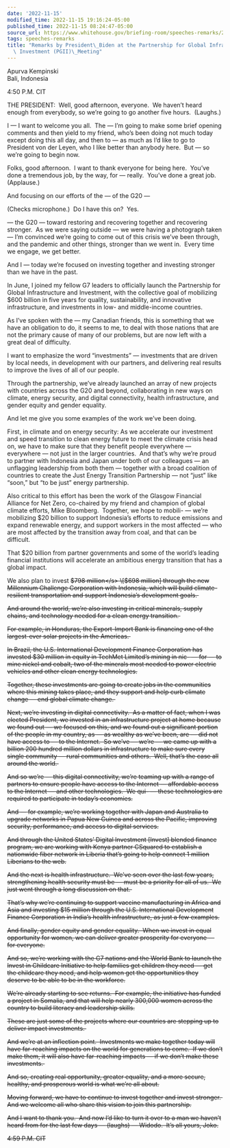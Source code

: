```yaml
---
date: '2022-11-15'
modified_time: 2022-11-15 19:16:24-05:00
published_time: 2022-11-15 08:24:47-05:00
source_url: https://www.whitehouse.gov/briefing-room/speeches-remarks/2022/11/15/remarks-by-president-biden-at-the-partnership-for-global-infrastructure-and-investment-pgii-meeting/
tags: speeches-remarks
title: "Remarks by President\_Biden at the Partnership for Global Infrastructure and\
  \ Investment (PGII)\_Meeting"
---
```

 
Apurva Kempinski  
Bali, Indonesia

4:50 P.M. CIT  
  
THE PRESIDENT:  Well, good afternoon, everyone.  We haven’t heard enough
from everybody, so we’re going to go another five hours.  (Laughs.)  
  
I — I want to welcome you all.  The — I’m going to make some brief
opening comments and then yield to my friend, who’s been doing not much
today except doing this all day, and then to — as much as I’d like to go
to President von der Leyen, who I like better than anybody here.  But —
so we’re going to begin now.  
  
Folks, good afternoon.  I want to thank everyone for being here.  You’ve
done a tremendous job, by the way, for — really.  You’ve done a great
job.  (Applause.)   
  
And focusing on our efforts of the — of the G20 —   
  
(Checks microphone.)  Do I have this on?  Yes.   
  
— the G20 — toward restoring and recovering together and recovering
stronger.  As we were saying outside — we were having a photograph taken
— I’m convinced we’re going to come out of this crisis we’ve been
through, and the pandemic and other things, stronger than we went in. 
Every time we engage, we get better.   
  
And I — today we’re focused on investing together and investing stronger
than we have in the past.   
  
In June, I joined my fellow G7 leaders to officially launch the
Partnership for Global Infrastructure and Investment, with the
collective goal of mobilizing $600 billion in five years for quality,
sustainability, and innovative infrastructure, and investments in low-
and middle-income countries.   
  
As I’ve spoken with the — my Canadian friends, this is something that we
have an obligation to do, it seems to me, to deal with those nations
that are not the primary cause of many of our problems, but are now left
with a great deal of difficulty.   
  
I want to emphasize the word “investments” — investments that are driven
by local needs, in development with our partners, and delivering real
results to improve the lives of all of our people.   
  
Through the partnership, we’ve already launched an array of new projects
with countries across the G20 and beyond, collaborating in new ways on
climate, energy security, and digital connectivity, health
infrastructure, and gender equity and gender equality.   
  
And let me give you some examples of the work we’ve been doing.   
  
First, in climate and on energy security: As we accelerate our
investment and speed transition to clean energy future to meet the
climate crisis head on, we have to make sure that they benefit people
everywhere — everywhere — not just in the larger countries.  And that’s
why we’re proud to partner with Indonesia and Japan under both of our
colleagues — an unflagging leadership from both them — together with a
broad coalition of countries to create the Just Energy Transition
Partnership — not “just” like “soon,” but “to be just” energy
partnership.   
  
Also critical to this effort has been the work of the Glasgow Financial
Alliance for Net Zero, co-chaired by my friend and champion of global
climate efforts, Mike Bloomberg.  Together, we hope to mobili- — we’re
mobilizing $20 billion to support Indonesia’s efforts to reduce
emissions and expand renewable energy, and support workers in the most
affected — who are most affected by the transition away from coal, and
that can be difficult.   
  
That $20 billion from partner governments and some of the world’s
leading financial institutions will accelerate an ambitious energy
transition that has a global impact.   
  
We also plan to invest <s>$798 million</s> \[$698 million\] through the
new Millennium Challenge Corporation with Indonesia, which will build
climate-resilient transportation and support Indonesia’s development
goals.   
  
And around the world, we’re also investing in critical minerals, supply
chains, and technology needed for a clean energy transition.   
  
For example, in Honduras, the Export-Import Bank is financing one of the
largest-ever solar projects in the Americas.   
  
In Brazil, the U.S. International Development Finance Corporation has
invested $30 million in equity in TechMet Limited’s mining in nic- — for
— to mine nickel and cobalt, two of the minerals most needed to power
electric vehicles and other clean energy technologies.  
  
Together, these investments are going to create jobs in the communities
where this mining takes place, and they support and help curb climate
change — end global climate change.   
  
Next, we’re investing in digital connectivity.  As a matter of fact,
when I was elected President, we invested in an infrastructure project
at home because we found out — we focused on this, and we found out a
significant portion of the people in my country, as — as wealthy as
we’ve been, are — did not have access to — to the Internet.  So we’ve —
we’re — we came up with a billion 200 hundred million dollars in
infrastructure to make sure every single community — rural communities
and others.  Well, that’s the case all around the world.   
  
And so we’re — this digital connectivity, we’re teaming up with a range
of partners to ensure people have access to the Internet — affordable
access to the Internet — and other technologies.  We qui- — these
technologies are required to participate in today’s economies.  
  
And — for example, we’re working together with Japan and Australia to
upgrade networks in Papua New Guinea and across the Pacific, improving
security, performance, and access to digital services.  
  
And through the United States’ Digital <s>Investment</s> \[Invest\]
blended finance program, we are working with Kenya partner CSquared to
establish a nationwide fiber network in Liberia that’s going to help
connect 1 million Liberians to the web.  
  
And the next is health infrastructure.  We’ve seen over the last few
years, strengthening health security must be — must be a priority for
all of us.  We just went through a long discussion on that.   
  
That’s why we’re continuing to support vaccine manufacturing in Africa
and Asia and investing $15 million through the U.S. International
Development Finance Corporation in India’s health infrastructure, as
just a few examples.  
  
And finally, gender equity and gender equality.  When we invest in equal
opportunity for women, we can deliver greater prosperity for everyone —
for everyone.  
  
And so, we’re working with the G7 nations and the World Bank to launch
the Invest in Childcare Initiative to help families get children they
need — get the childcare they need, and help women get the opportunities
they deserve to be able to be in the workforce.  
  
We’re already starting to see returns.  For example, the initiative has
funded a project in Somalia, and that will help nearly 300,000 women
across the country to build literacy and leadership skills.  
  
These are just some of the projects where our countries are stepping up
to deliver impact investments.   
  
And we’re at an inflection point.  Investments we make together today
will have far-reaching impacts on the world for generations to come.  If
we don’t make them, it will also have far-reaching impacts — if we don’t
make these investments.   
  
And so, creating real opportunity, greater equality, and a more secure,
healthy, and prosperous world is what we’re all about.  
  
Moving forward, we have to continue to invest together and invest
stronger.  And we welcome all who share this vision to join this
partnership.  
  
And I want to thank you.  And now I’d like to turn it over to a man we
haven’t heard from for the last few days — (laughs) — Widodo.  It’s all
yours, Joko.  
  
4:59 P.M. CIT
